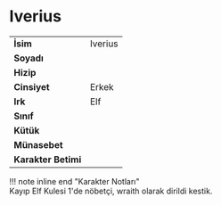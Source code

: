 # Iverius   
  
  
|  |  |  
|---|---|  
| **İsim** | Iverius |  
| **Soyadı** |  |  
| **Hizip** |  |  
| **Cinsiyet** | Erkek |  
| **Irk** | Elf |  
| **Sınıf** |  |  
| **Kütük** |  |  
| **Münasebet** |  |  
| **Karakter Betimi** |  |  
  
  
!!! note inline end "Karakter Notları"  
	Kayıp Elf Kulesi 1'de nöbetçi, wraith olarak dirildi kestik.  
  